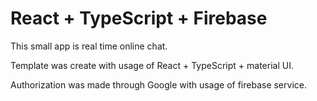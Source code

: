# React + TypeScript + Firebase

This small app is real time online chat.

Template was create with usage of React + TypeScript + material UI.

Authorization was made through Google with usage of firebase service.
